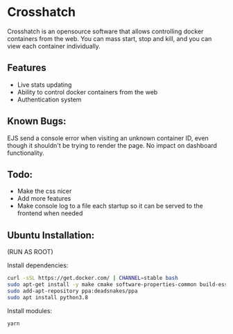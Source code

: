 # Crosshatch

Crosshatch is an opensource software that allows controlling docker containers from the web. You can mass start, stop and kill, and you can view each container individually.

## Features

- Live stats updating
- Ability to control docker containers from the web
- Authentication system

## Known Bugs:

EJS send a console error when visiting an unknown container ID, even though it shouldn't be trying to render the page. No impact on dashboard functionality.

## Todo:
- Make the css nicer
- Add more features
- Make console log to a file each startup so it can be served to the frontend when needed

## Ubuntu Installation:
(RUN AS ROOT)

Install dependencies:
```sh 
curl -sSL https://get.docker.com/ | CHANNEL=stable bash
sudo apt-get install -y make cmake software-properties-common build-essential
sudo add-apt-repository ppa:deadsnakes/ppa
sudo apt install python3.8
```

Install modules:
```sh
yarn
```
